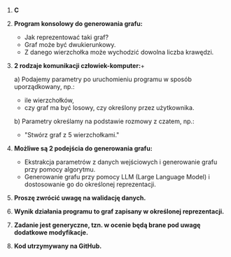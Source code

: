  
1) **C**

2) **Program konsolowy do generowania grafu:**
   - Jak reprezentować taki graf?
   - Graf może być dwukierunkowy.
   - Z danego wierzchołka może wychodzić dowolna liczba krawędzi.

3) **2 rodzaje komunikacji człowiek-komputer:**+

   a) Podajemy parametry po uruchomieniu programu w sposób uporządkowany, np.:
      - ile wierzchołków,
      - czy graf ma być losowy, czy określony przez użytkownika.

   b) Parametry określamy na podstawie rozmowy z czatem, np.:
      - "Stwórz graf z 5 wierzchołkami."

4) **Możliwe są 2 podejścia do generowania grafu:**
   - Ekstrakcja parametrów z danych wejściowych i generowanie grafu przy pomocy algorytmu.
   - Generowanie grafu przy pomocy LLM (Large Language Model) i dostosowanie go do określonej reprezentacji.

5) **Proszę zwrócić uwagę na walidację danych.**

6) **Wynik działania programu to graf zapisany w określonej reprezentacji.**

7) **Zadanie jest generyczne, tzn. w ocenie będą brane pod uwagę dodatkowe modyfikacje.**

8) **Kod utrzymywany na GitHub.**

